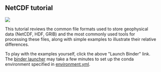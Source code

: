 NetCDF tutorial
---------------
[![](https://mybinder.org/badge_logo.svg)](https://mybinder.org/v2/gh/lukelbd/netcdf/HEAD)

This tutorial reviews the common file formats used to store geophysical data (NetCDF,
HDF, GRIB) and the most commonly used tools for processing these files, along with
simple examples to illustrate their relative differences.

To play with the examples yourself, click the above "Launch Binder" link.
The [binder launcher](https://mybinder.org) may
take a few minutes to set up the conda environment specified in [environment.yml](environment.yml).
